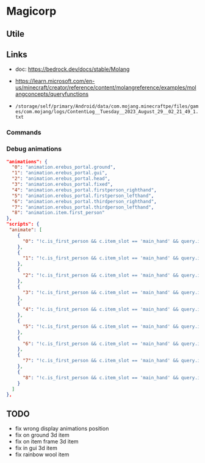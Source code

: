 # Magicorp

## Utile

## Links

* doc: <https://bedrock.dev/docs/stable/Molang>
* <https://learn.microsoft.com/en-us/minecraft/creator/reference/content/molangreference/examples/molangconcepts/queryfunctions>

* `/storage/self/primary/Android/data/com.mojang.minecraftpe/files/games/com.mojang/logs/ContentLog__Tuesday__2023_August_29__02_21_49_1.txt`

### Commands

### Debug animations

```json
"animations": {
  "0": "animation.erebus_portal.ground",
  "1": "animation.erebus_portal.gui",
  "2": "animation.erebus_portal.head",
  "3": "animation.erebus_portal.fixed",
  "4": "animation.erebus_portal.firstperson_righthand",
  "5": "animation.erebus_portal.firstperson_lefthand",
  "6": "animation.erebus_portal.thirdperson_righthand",
  "7": "animation.erebus_portal.thirdperson_lefthand",
  "8": "animation.item.first_person"
},
"scripts": {
 "animate": [
    {
      "0": "!c.is_first_person && c.item_slot == 'main_hand' && query.is_item_name_any('slot.hotbar', 0, 'minecraft:cooked_porkchop')"
    },
    {
      "1": "!c.is_first_person && c.item_slot == 'main_hand' && query.is_item_name_any('slot.hotbar', 1, 'minecraft:cooked_porkchop')"
    },
    {
      "2": "!c.is_first_person && c.item_slot == 'main_hand' && query.is_item_name_any('slot.hotbar', 2, 'minecraft:cooked_porkchop')"
    },
    {
      "3": "!c.is_first_person && c.item_slot == 'main_hand' && query.is_item_name_any('slot.hotbar', 3, 'minecraft:cooked_porkchop')"
    },
    {
      "4": "!c.is_first_person && c.item_slot == 'main_hand' && query.is_item_name_any('slot.hotbar', 4, 'minecraft:cooked_porkchop')"
    },
    {
      "5": "!c.is_first_person && c.item_slot == 'main_hand' && query.is_item_name_any('slot.hotbar', 5, 'minecraft:cooked_porkchop')"
    },
    {
      "6": "!c.is_first_person && c.item_slot == 'main_hand' && query.is_item_name_any('slot.hotbar', 6, 'minecraft:cooked_porkchop')"
    },
    {
      "7": "!c.is_first_person && c.item_slot == 'main_hand' && query.is_item_name_any('slot.hotbar', 7, 'minecraft:cooked_porkchop')"
    },
    {
      "8": "!c.is_first_person && c.item_slot == 'main_hand' && query.is_item_name_any('slot.hotbar', 8, 'minecraft:cooked_porkchop')"
    }
  ]
},
```

## TODO

* fix wrong display animations position
* fix on ground 3d item
* fix on item frame 3d item
* fix in gui 3d item
* fix rainbow wool item
